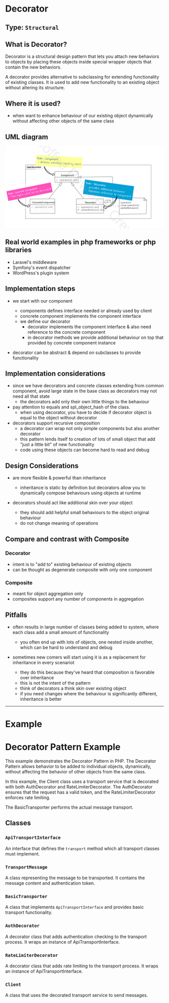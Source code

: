 # Decorator

## Type: `Structural`

## What is Decorator?

Decorator is a structural design pattern that lets you attach new behaviors to objects by placing these objects inside special wrapper objects that contain the new behaviors.

A decorator provides alternative to subclassing for extending functionality of existing classes. It is used to add new functionality to an existing object without altering its structure.

## Where it is used?

* when want to enhance behaviour of our existing object dynamically without affecting other objects of the same class

## UML diagram 

![Decorator](resources/uml.png)

## Real world examples in php frameworks or php libraries

* Laravel's middleware
* Symfony's event dispatcher
* WordPress's plugin system

## Implementation steps

* we start with our component
  * components defines interface needed or already used by client
  * concrete component implements the component interface
  * we define our decorator
    * decorator implements the component interface & also need reference to the concrete component
    * in decorator methods we provide additional behaviour on top that provided by concrete component instance

* decorator can be abstract & depend on subclasses to provide functionality

## Implementation considerations

* since we have decorators and concrete classes extending from common component, avoid large state in the base class as decorators may not need all that state
  * the decorators add only their own little things to the behaviour
* pay attention to equals and spl_object_hash of the class. 
  * when using decorator, you have to decide if decorator object is equal to the object without decorator
* decorators support recursive composition
  * a decorator can wrap not only simple components but also another decorator
  * this pattern lends itself to creation of lots of small object that add "just a little bit" of new functionality
  * code using these objects can become hard to read and debug
  

## Design Considerations

* are more flexible & powerful than inheritance
  * inheritance is static by definition but decorators allow you to dynamically compose behaviours using objects at runtime

* decorators should act like additional skin over your object
  * they should add helpful small behaviours to the object original behaviour
  * do not change meaning of operations

## Compare and contrast with Composite

### Decorator

* intent is to "add to" existing behaviour of existing objects
* can be thought as degenerate composite with only one component

### Composite

* meant for object aggregation only
* composites support any number of components in aggregation

## Pitfalls

* often results in large number of classes being added to system, where each class add a small amount of functionality
  * you often end up with lots of objects, one nested inside another, which can be hard to understand and debug

* sometimes new comers will start using it is as a replacement for inheritance in every scenariot
  * they do this because they've heard that composition is favorable over inheritance
  * this is not the intent of the pattern
  * think of decorators a think skin over existing object
  * if you need changes where the behaviour is significantly different, inheritance is better

---

# Example

# Decorator Pattern Example

This example demonstrates the Decorator Pattern in PHP.
The Decorator Pattern allows behavior to be added to individual objects, dynamically, without affecting the behavior of other objects from the same class.


In this example, the Client class uses a transport service that is decorated with both AuthDecorator and RateLimiterDecorator.
The AuthDecorator ensures that the request has a valid token, and the RateLimiterDecorator enforces rate limiting.

The BasicTransporter performs the actual message transport.

## Classes

### `ApiTransportInterface`

An interface that defines the `transport` method which all transport classes must implement.

### `TransportMessage`

A class representing the message to be transported. It contains the message content and authentication token.

### `BasicTransporter`

A class that implements `ApiTransportInterface` and provides basic transport functionality.

### `AuthDecorator`
A decorator class that adds authentication checking to the transport process. It wraps an instance of ApiTransportInterface.

### `RateLimiterDecorator`
A decorator class that adds rate limiting to the transport process. It wraps an instance of ApiTransportInterface.

### `Client`
A class that uses the decorated transport service to send messages.
